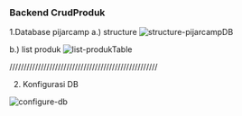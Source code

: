 ### Backend CrudProduk ###
1.Database pijarcamp
a.) structure
![structure-pijarcampDB](https://github.com/HolitSky/PijarCamp-Crud-Produk-Backend/assets/90766619/07b889b6-a49b-4099-930f-55b19dc32b37)

b.) list produk
![list-produkTable](https://github.com/HolitSky/PijarCamp-Crud-Produk-Backend/assets/90766619/fe4c7fc2-5326-447b-b495-e81c359abf07)


////////////////////////////////////////////////////

2. Konfigurasi DB

![configure-db](https://github.com/HolitSky/PijarCamp-Crud-Produk-Backend/assets/90766619/d1b58592-cdfd-4d67-9ebf-1bbc922d6632)


